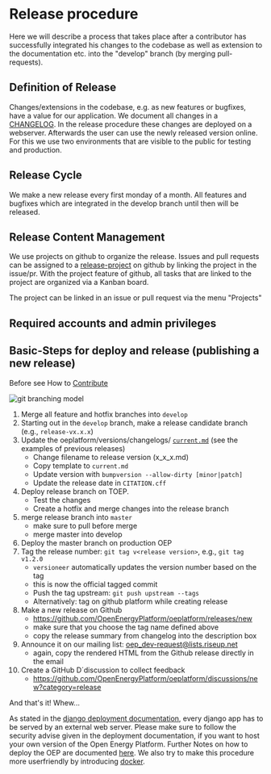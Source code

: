 <!--
SPDX-FileCopyrightText: 2025 Christian Winger <c@wingechr.de>
SPDX-FileCopyrightText: 2025 Jonas H <jonas.huber@rl-institut.de>
SPDX-FileCopyrightText: 2025 Jonas Huber <38939526+jh-RLI@users.noreply.github.com>
SPDX-FileCopyrightText: 2025 Jonas Huber <jonas.huber@rl-institut.de>
SPDX-FileCopyrightText: 2025 christian-rli <christian.hofmann@rl-institut.de>
SPDX-FileCopyrightText: 2025 jh-RLI <38939526+jh-RLI@users.noreply.github.com>
SPDX-FileCopyrightText: 2025 jh-RLI <jonas.huber@rl-institut.de>

SPDX-License-Identifier: CC0-1.0
-->

# Release procedure

Here we will describe a process that takes place after a contributor has successfully integrated
his changes to the codebase as well as extension to the documentation etc. into the "develop" branch
(by merging pull-requests).

## Definition of Release

Changes/extensions in the codebase, e.g. as new features or bugfixes, have a value for our
application. We document all changes in a [CHANGELOG](https://github.com/OpenEnergyPlatform/oeplatform/blob/develop/versions/changelogs/current.md). In the release procedure these changes are deployed on a webserver. Afterwards
the user can use the newly released version online. For this we use two environments that are
visible to the public for testing and production.

## Release Cycle

We make a new release every first monday of a month. All features and bugfixes which are integrated
in the develop branch until then will
be released.

## Release Content Management

We use projects on github to organize the release. Issues and pull requests can be assigned to a
[release-project](https://github.com/OpenEnergyPlatform/oeplatform/projects) on github by linking
the project in the issue/pr. With the project feature of github, all tasks that are linked to
the project are organized via a Kanban board.

The project can be linked in an issue or pull request via the menu "Projects"

## Required accounts and admin privileges

## Basic-Steps for deploy and release (publishing a new release)

Before see How to [Contribute](https://github.com/OpenEnergyPlatform/oeplatform/blob/develop/CONTRIBUTING.md)

![git branching model](https://nvie.com/img/git-model@2x.png)

1. Merge all feature and hotfix branches into `develop`
1. Starting out in the `develop` branch, make a release candidate branch (e.g., `release-vx.x.x`)
1. Update the oeplatform/versions/changelogs/ [`current.md`](https://github.com/OpenEnergyPlatform/oeplatform/blob/develop/versions/changelogs/current.md) (see the examples of previous releases)
   - Change filename to release version (x_x_x.md)
   - Copy template to `current.md`
   - Update version with `bumpversion --allow-dirty [minor|patch]`
   - Update the release date in `CITATION.cff`
1. Deploy release branch on TOEP.
   - Test the changes
   - Create a hotfix and merge changes into the release branch
1. merge release branch into `master`
   - make sure to pull before merge
   - merge master into develop
1. Deploy the master branch on production OEP
1. Tag the release number: `git tag v<release version>`, e.g., `git tag v1.2.0`
   - `versioneer` automatically updates the version number based on the tag
   - this is now the official tagged commit
   - Push the tag upstream: `git push upstream --tags`
   - Alternatively: tag on github platform while creating release
1. Make a new release on Github
   - https://github.com/OpenEnergyPlatform/oeplatform/releases/new
   - make sure that you choose the tag name defined above
   - copy the release summary from changelog into the description box
1. Announce it on our mailing list: oep_dev-request@lists.riseup.net
   - again, copy the rendered HTML from the Github release directly in the email
1. Create a GitHub D´discussion to collect feedback
   - https://github.com/OpenEnergyPlatform/oeplatform/discussions/new?category=release

And that's it! Whew...

As stated in the [django deployment documentation](https://docs.djangoproject.com/en/3.0/howto/deployment/), every django app has to be served by an external web server. Please make sure to follow the security advise given in the deployment documentation, if you want to host your own version of the Open Energy Platform. Further Notes on how to deploy the OEP are documented [here](https://github.com/OpenEnergyPlatform/oeplatform-deploy).
We also try to make this procedure more userfriendly by introducing [docker](https://www.docker.com/).
